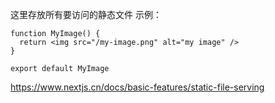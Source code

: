 这里存放所有要访问的静态文件
示例：
```
function MyImage() {
  return <img src="/my-image.png" alt="my image" />
}

export default MyImage
```
https://www.nextjs.cn/docs/basic-features/static-file-serving